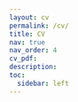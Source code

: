 ```yaml
---
layout: cv
permalink: /cv/
title: CV
nav: true
nav_order: 4
cv_pdf:
description: 
toc:
  sidebar: left
---
```

